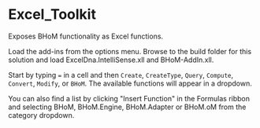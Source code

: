 # Excel_Toolkit
Exposes BHoM functionality as Excel functions.

Load the add-ins from the options menu. Browse to the build folder for this solution and load ExcelDna.IntelliSense.xll and BHoM-AddIn.xll.

Start by typing `=` in a cell and then `Create`, `CreateType`, `Query`, `Compute`, `Convert`, `Modify`, or `BHoM`. The available functions will appear in a dropdown.

You can also find a list by clicking "Insert Function" in the Formulas ribbon and selecting BHoM, BHoM.Engine, BHoM.Adapter or BHoM.oM from the category dropdown.

